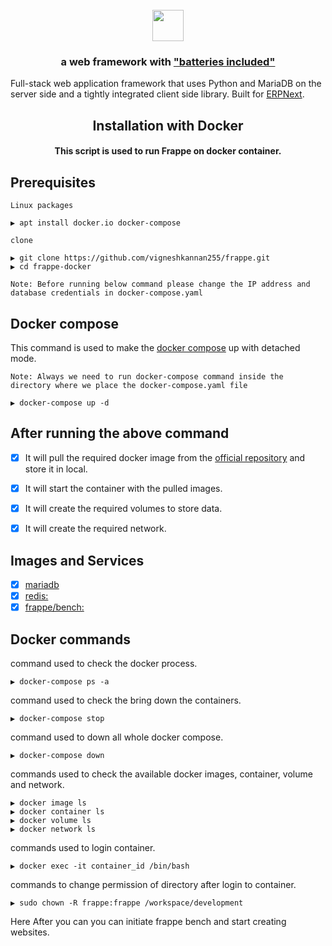 <div align="center">
	<h1>
		<br>
		<a href="https://frappeframework.com">
			<img src="https://github.com/frappe/frappe/blob/9622c882a7cb4eeaf7f950a06f55492e838cdd56/.github/frappe-framework-logo.svg" height="50">
		</a>
	</h1>
	<h3>
		a web framework with <a href="https://www.youtube.com/watch?v=LOjk3m0wTwg">"batteries included"</a>
	</h3>
</div>

</div>

Full-stack web application framework that uses Python and MariaDB on the server side and a tightly integrated client side library. Built for [ERPNext](https://erpnext.com).

</div>

<div align="center">
	<h2>
		Installation with Docker
	</h2>
</div>

<h4 align="center"><b>This script is used to run Frappe on docker container.</b></h4>

## Prerequisites

`Linux packages`

```
▶ apt install docker.io docker-compose
```
`clone`

```
▶ git clone https://github.com/vigneshkannan255/frappe.git
▶ cd frappe-docker
```
`Note: Before running below command please change the IP address and database credentials in docker-compose.yaml`


## Docker compose

This command is used to make the [docker compose](https://docs.docker.com/compose/) up with detached mode.

`Note: Always we need to run docker-compose command inside the directory where we place the docker-compose.yaml file`

```
▶ docker-compose up -d
```
## After running the above command 

- [x] It will pull the required docker image from the [official repository](https://hub.docker.com/search?image_filter=official&q=) and store it in local.
- [x] It will start the container with the pulled images.
- [x] It will create the required volumes to store data.
- [x] It will create the required network.


## Images and Services

- [x] [mariadb](https://hub.docker.com/_/mariadb)
- [x] [redis:](https://hub.docker.com/_/redis)
- [x] [frappe/bench:](https://hub.docker.com/r/frappe/bench)

## Docker commands

command used to check the docker process.
```
▶ docker-compose ps -a
```

command used to check the bring down the containers.
```
▶ docker-compose stop 
```

command used to down all whole docker compose.
```
▶ docker-compose down
```


commands used to check the available docker images, container, volume and network.

```
▶ docker image ls
▶ docker container ls
▶ docker volume ls
▶ docker network ls
```


commands used to login container.

```
▶ docker exec -it container_id /bin/bash
```
commands to change permission of directory after login to container.

```
▶ sudo chown -R frappe:frappe /workspace/development
```

Here After you can you can initiate frappe bench and start creating websites.
